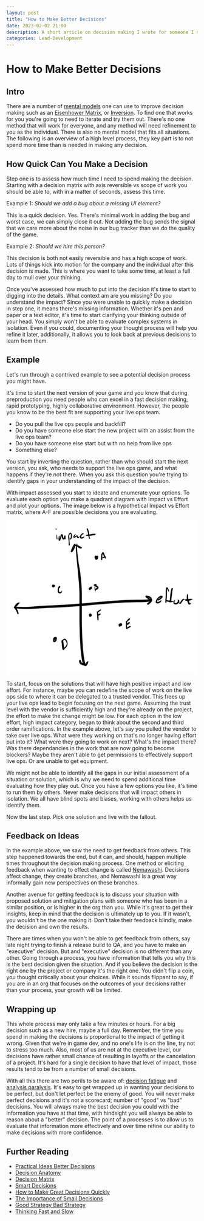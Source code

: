 ```yaml
---
layout: post
title: "How to Make Better Decisions"
date: 2023-02-02 21:00
description: A short article on decision making I wrote for someone I mentor at Pipeworks 
categories: Lead-Development
---
```


# How to Make Better Decisions

## Intro

There are a number of [mental models](https://fs.blog/mental-models/) one can use to improve decision making such as an [Eisenhower Matrix](https://en.wikipedia.org/wiki/Time_management#The_Eisenhower_Method), or [Inversion](https://fs.blog/inversion/). To find one that works for you you're going to need to iterate and try them out. There's no one method that will work for everyone, and any method will need refinement to you as the individual. There is also no mental model that fits all situations. The following is an overview of a high level process, they key part is to not spend more time than is needed in making any decision. 

## How Quick Can You Make a Decision

Step one is to assess how much time I need to spend making the decision. Starting with a decision matrix with axis reversible vs scope of work you should be able to, with in a matter of seconds, assess this time. 

Example 1: *Should we add a bug about a missing UI element?*

This is a quick decision. Yes. There's minimal work in adding the bug and worst case, we can simply close it out. Not adding the bug sends the signal that we care more about the noise in our bug tracker than we do the quality of the game. 

Example 2: *Should we hire this person?*

This decision is both not easily reversible and has a high scope of work. Lots of things kick into motion for the company and the individual after this decision is made. This is where you want to take some time, at least a full day to mull over your thinking. 

Once you've assessed how much to put into the decision it's time to start to digging into the details. What context am are you missing? Do you understand the impact?  Since you were unable to quickly make a decision in step one, it means there's missing information. Whether it's pen and paper or a text editor, it's time to start clarifying your thinking outside of your head. You simply won't be able to evaluate complex systems in isolation. Even if you could, documenting your thought process will help you refine it later, additionally, it allows you to look back at previous decisions to learn from them. 

## Example

Let's run through a contrived example to see a potential decision process you might have. 

It's time to start the next version of your game and you know that during preproduction you need people who can excel in a fast decision making, rapid prototyping, highly collaborative environment. However, the people you know to be the best fit are supporting your live ops team. 

* Do you pull the live ops people and backfill?
* Do you have someone else start the new project with an assist from the live ops team?
* Do you have someone else start but with no help from live ops
* Something else?

You start by inverting the question, rather than who should start the next version, you ask, who needs to support the live ops game, and what happens if they're not there. When you ask this question you're trying to identify gaps in your understanding of the impact of the decision. 

With impact assessed you start to ideate and enumerate your options. To evaluate each option you make a quadrant diagram with Impact vs Effort and plot your options. The image below is a hypothetical Impact vs Effort matrix, where A-F are possible decisions you are evaluating. 

[![Example of an impact vs effort matrix with options plotted as dots](/assets/images/how-to-make-better-decisions/impact-vs-effort-article.jpg)](/assets/images/how-to-make-better-decisions/impact-vs-effort.jpg)

To start, focus on the solutions that will have high positive impact and low effort. For instance, maybe you can redefine the scope of work on the live ops side to where it can be delegated to a trusted vendor. This frees up your live ops lead to begin focusing on the next game. Assuming the trust level with the vendor is sufficiently high and they're already on the project, the effort to make the change might be low. 
For each option in the low effort, high impact category, began to think about the second and third order ramifications. In the example above, let's say you pulled the vendor to take over live ops. What were they working on that's no longer having effort put into it? What were they going to work on next? What's the impact there? Was there dependancies in the work that are now going to become blockers? Maybe they aren't able to get permissions to effectively support live ops. Or are unable to get equipment. 

We might not be able to identify all the gaps in our initial assessment of a situation or solution, which is why we need to spend additional time evaluating how they play out. Once you have a few options you like, it's time to run them by others. Never make decisions that will impact others in isolation. We all have blind spots and biases, working with others helps us identify them. 

Now the last step. Pick one solution and live with the fallout.   

## Feedback on Ideas

In the example above, we saw the need to get feedback from others. This step happened towards the end, but it can, and should, happen multiple times throughout the decision making process. One method or eliciting feedback when wanting to effect change is called [Nemawashi](https://en.wikipedia.org/wiki/Nemawashi). Decisions affect change, they create branches, and Nemawashi is a great way informally gain new perspectives on these branches. 

Another avenue for getting feedback is to discuss your situation with proposed solution and mitigation plans with someone who has been in a similar position, or is higher in the org than you. While it's great to get their insights, keep in mind that the decision is ultimately up to you. If it wasn't, you wouldn't be the one making it. Don't take their feedback blindly, make the decision and own the results. 

There are times when you won't be able to get feedback from others, say late night trying to finish a release build to QA, and you have to make an "executive" decision. But and "executive" decision is no different than any other. Going through a process, you have information that tells you why this is the best decision given the situation. And if you believe the decision is the right one by the project or company it's the right one. You didn't flip a coin, you thought critically about your choices. While it sounds flippant to say, if you are in an org that focuses on the outcomes of your decisions rather than your process, your growth will be limited. 

## Wrapping up

This whole process may only take a few minutes or hours. For a big decision such as a new hire, maybe a full day. Remember, the time you spend in making the decisions is proportional to the impact of getting it wrong. Given that we're in game dev, and no one's life is on the line, try not to stress too much. Also, most of us are not at the executive level, our decisions have rather small chance of resulting in layoffs or the cancelation of a project. It's hard for a single decision to have that level of impact, those results tend to be from a number of small decisions. 

With all this there are two perils to be aware of: [decision fatigue](https://en.wikipedia.org/wiki/Decision_fatigue) and [analysis paralysis](https://en.wikipedia.org/wiki/Analysis_paralysis). It's easy to get wrapped up in wanting your decisions to be perfect, but don't let perfect be the enemy of good. You will never make perfect decisions and it's not a scorecard; number of "good" vs "bad" decisions. You will always make the best decision you could with the information you have at that time, with hindsight you will always be able to reason about a "better" decision. The point of a processes is to allow us to evaluate that information more effectively and over time refine our ability to make decisions with more confidence. 

## Further Reading

* [Practical Ideas Better Decisions](https://fs.blog/practical-ideas-better-decisions/)
* [Decision Anatomy](https://fs.blog/decision-anatomy/)
* [Decision Matrix](https://fs.blog/decision-matrix/)
* [Smart Decisions](https://fs.blog/smart-decisions/)
* [How to Make Great Decisions Quickly](https://hbr.org/2022/03/how-to-make-great-decisions-quickly)
* [The Importance of Small Decisions](https://www.amazon.com/Importance-Small-Decisions-Simplicity-Technology/dp/0262039745)
* [Good Strategy Bad Strategy](https://www.amazon.com/Good-Strategy-Bad-difference-matters/dp/1781256179/)
* [Thinking Fast and Slow](https://www.amazon.com/Thinking-Fast-Slow-Daniel-Kahneman/dp/0374533555/)

